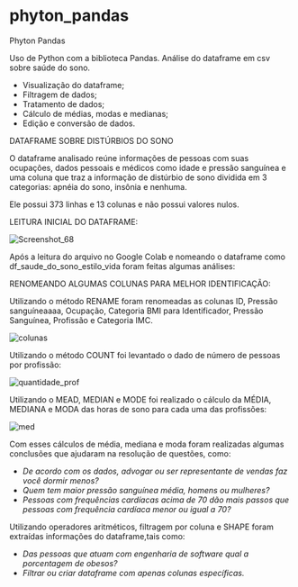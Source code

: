 # phyton_pandas
Phyton Pandas

Uso de Python com a biblioteca Pandas. Análise do dataframe em csv sobre saúde do sono.

- Visualização do dataframe;
- Filtragem de dados;
- Tratamento de dados;
- Cálculo de médias, modas e medianas;
- Edição e conversão de dados.

DATAFRAME SOBRE DISTÚRBIOS DO SONO

O dataframe analisado reúne informações de pessoas com suas ocupações, dados pessoais e médicos como idade e pressão sanguínea e uma coluna que traz a informação de distúrbio de sono dividida em 3 categorias: apnéia do sono, insônia e nenhuma. 

Ele possui 373 linhas e 13 colunas e não possui valores nulos.

LEITURA INICIAL DO DATAFRAME:

![Screenshot_68](https://github.com/user-attachments/assets/f67c2ac6-5d65-4579-9601-fdc87df7e878)


Após a leitura do arquivo no Google Colab e nomeando o dataframe como df_saude_do_sono_estilo_vida foram feitas algumas análises:

RENOMEANDO ALGUMAS COLUNAS PARA MELHOR IDENTIFICAÇÃO:

Utilizando o método RENAME foram renomeadas as colunas ID, Pressão sanguíneaaaa, Ocupação, Categoria BMI para Identificador, Pressão Sanguínea, Profissão e Categoria IMC.

![colunas](https://github.com/user-attachments/assets/d59ad02d-934d-40d2-9847-bfd61ff7d1cd)


Utilizando o método COUNT foi levantado o dado de número de pessoas por profissão:

![quantidade_prof](https://github.com/user-attachments/assets/61770d94-b9ce-4111-9e34-04352152500a)



Utilizando o MEAD, MEDIAN e MODE foi realizado o cálculo da MÉDIA, MEDIANA e MODA das horas de sono para cada uma das profissões:

![med](https://github.com/user-attachments/assets/b2aa24c6-3f81-4221-a1da-b088b029e930)

Com esses cálculos de média, mediana e moda foram realizadas algumas conclusões que ajudaram na resolução de questões, como:

<ul><em>
<li>De acordo com os dados, advogar ou ser representante de vendas faz você dormir menos?</li> 
  
<li>Quem tem maior pressão sanguínea média, homens ou mulheres?</li> 
  
<li>Pessoas com frequências cardíacas acima de 70 dão mais passos que pessoas com frequência cardíaca menor ou igual a 70?</li> 

</em></ul>

Utilizando operadores aritméticos, filtragem por coluna e SHAPE foram extraídas informações do dataframe,tais como:

<ul><em>

<li>Das pessoas que atuam com engenharia de software qual a porcentagem de obesos?</li>

<li> Filtrar ou criar dataframe com apenas colunas específicas.</li>


</em></ul>
